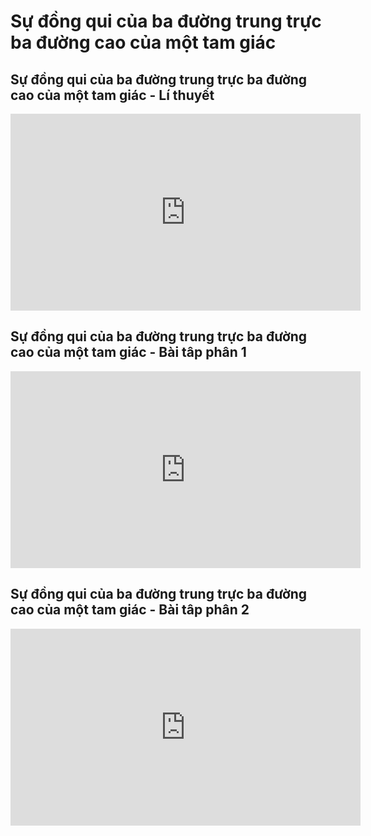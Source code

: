 # Sự đồng qui của ba đường trung trực ba đường cao của một tam giác
## Sự đồng qui của ba đường trung trực ba đường cao của một tam giác - Lí thuyết
<iframe width="560" height="315" src="https://www.youtube.com/embed/Q22jw6ztaps?si=HuMlSxV6XvIqO38j" title="YouTube video player" frameborder="0" allow="accelerometer; autoplay; clipboard-write; encrypted-media; gyroscope; picture-in-picture; web-share" referrerpolicy="strict-origin-when-cross-origin" allowfullscreen></iframe>

## Sự đồng qui của ba đường trung trực ba đường cao của một tam giác - Bài tâp phân 1
<iframe width="560" height="315" src="https://www.youtube.com/embed/AXDo4VpdOzU?si=DFsMrL2bRGPSaObb" title="YouTube video player" frameborder="0" allow="accelerometer; autoplay; clipboard-write; encrypted-media; gyroscope; picture-in-picture; web-share" referrerpolicy="strict-origin-when-cross-origin" allowfullscreen></iframe>

## Sự đồng qui của ba đường trung trực ba đường cao của một tam giác - Bài tâp phân 2
<iframe width="560" height="315" src="https://www.youtube.com/embed/l70rjIQRHIg?si=QYH1wl_-ekDOHK--" title="YouTube video player" frameborder="0" allow="accelerometer; autoplay; clipboard-write; encrypted-media; gyroscope; picture-in-picture; web-share" referrerpolicy="strict-origin-when-cross-origin" allowfullscreen></iframe>

